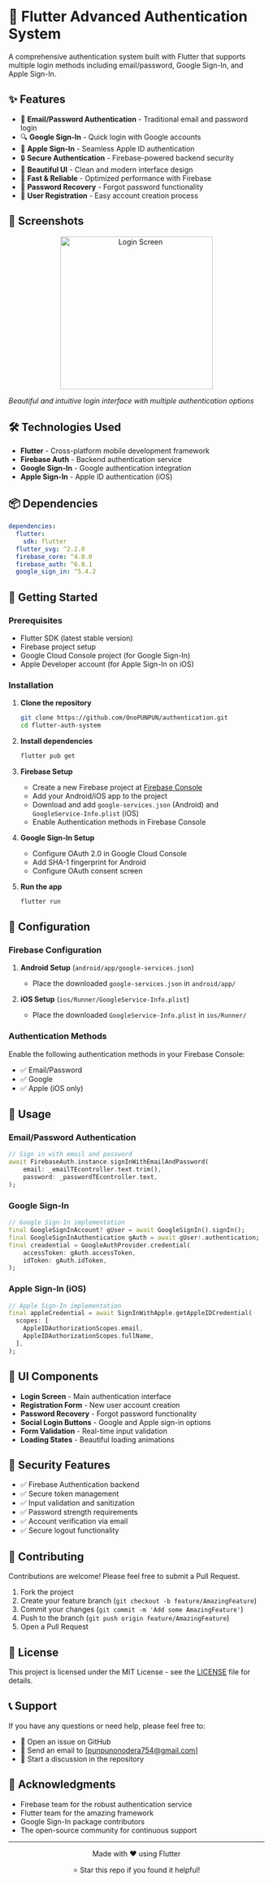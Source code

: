 # 🔐 Flutter Advanced Authentication System

A comprehensive authentication system built with Flutter that supports multiple login methods including email/password, Google Sign-In, and Apple Sign-In.

## ✨ Features

- 📧 **Email/Password Authentication** - Traditional email and password login
- 🔍 **Google Sign-In** - Quick login with Google accounts
- 🍎 **Apple Sign-In** - Seamless Apple ID authentication
- 🔒 **Secure Authentication** - Firebase-powered backend security
- 📱 **Beautiful UI** - Clean and modern interface design
- 🚀 **Fast & Reliable** - Optimized performance with Firebase
- 🔄 **Password Recovery** - Forgot password functionality
- 👤 **User Registration** - Easy account creation process

## 📸 Screenshots

<div align="center">
  <img src="sscreenshots\S1.jpg" alt="Login Screen" width="300"/>
</div>

*Beautiful and intuitive login interface with multiple authentication options*

## 🛠️ Technologies Used

- **Flutter** - Cross-platform mobile development framework
- **Firebase Auth** - Backend authentication service
- **Google Sign-In** - Google authentication integration
- **Apple Sign-In** - Apple ID authentication (iOS)

## 📦 Dependencies

```yaml
dependencies:
  flutter:
    sdk: flutter
  flutter_svg: ^2.2.0
  firebase_core: ^4.0.0
  firebase_auth: ^6.0.1
  google_sign_in: ^5.4.2
```

## 🚀 Getting Started

### Prerequisites

- Flutter SDK (latest stable version)
- Firebase project setup
- Google Cloud Console project (for Google Sign-In)
- Apple Developer account (for Apple Sign-In on iOS)

### Installation

1. **Clone the repository**
   ```bash
   git clone https://github.com/OnoPUNPUN/authentication.git
   cd flutter-auth-system
   ```

2. **Install dependencies**
   ```bash
   flutter pub get
   ```

3. **Firebase Setup**
   - Create a new Firebase project at [Firebase Console](https://console.firebase.google.com/)
   - Add your Android/iOS app to the project
   - Download and add `google-services.json` (Android) and `GoogleService-Info.plist` (iOS)
   - Enable Authentication methods in Firebase Console

4. **Google Sign-In Setup**
   - Configure OAuth 2.0 in Google Cloud Console
   - Add SHA-1 fingerprint for Android
   - Configure OAuth consent screen

5. **Run the app**
   ```bash
   flutter run
   ```

## 🔧 Configuration

### Firebase Configuration

1. **Android Setup** (`android/app/google-services.json`)
   - Place the downloaded `google-services.json` in `android/app/`

2. **iOS Setup** (`ios/Runner/GoogleService-Info.plist`)
   - Place the downloaded `GoogleService-Info.plist` in `ios/Runner/`

### Authentication Methods

Enable the following authentication methods in your Firebase Console:

- ✅ Email/Password
- ✅ Google
- ✅ Apple (iOS only)

## 📱 Usage

### Email/Password Authentication
```dart
// Sign in with email and password
await FirebaseAuth.instance.signInWithEmailAndPassword(
    email: _emailTEcontroller.text.trim(),
    password: _passwordTEcontroller.text,
);
```

### Google Sign-In
```dart
// Google Sign-In implementation
final GoogleSignInAccount? gUser = await GoogleSignIn().signIn();
final GoogleSignInAuthentication gAuth = await gUser!.authentication;
final creadential = GoogleAuthProvider.credential(
    accessToken: gAuth.accessToken,
    idToken: gAuth.idToken,
);
```

### Apple Sign-In (iOS)
```dart
// Apple Sign-In implementation
final appleCredential = await SignInWithApple.getAppleIDCredential(
  scopes: [
    AppleIDAuthorizationScopes.email,
    AppleIDAuthorizationScopes.fullName,
  ],
);
```

## 🎨 UI Components

- **Login Screen** - Main authentication interface
- **Registration Form** - New user account creation
- **Password Recovery** - Forgot password functionality
- **Social Login Buttons** - Google and Apple sign-in options
- **Form Validation** - Real-time input validation
- **Loading States** - Beautiful loading animations

## 🔐 Security Features

- ✅ Firebase Authentication backend
- ✅ Secure token management
- ✅ Input validation and sanitization
- ✅ Password strength requirements
- ✅ Account verification via email
- ✅ Secure logout functionality

## 🤝 Contributing

Contributions are welcome! Please feel free to submit a Pull Request.

1. Fork the project
2. Create your feature branch (`git checkout -b feature/AmazingFeature`)
3. Commit your changes (`git commit -m 'Add some AmazingFeature'`)
4. Push to the branch (`git push origin feature/AmazingFeature`)
5. Open a Pull Request

## 📄 License

This project is licensed under the MIT License - see the [LICENSE](LICENSE) file for details.

## 📞 Support

If you have any questions or need help, please feel free to:

- 🐛 Open an issue on GitHub
- 📧 Send an email to [punpunonodera754@gmail.com]
- 💬 Start a discussion in the repository

## 🙏 Acknowledgments

- Firebase team for the robust authentication service
- Flutter team for the amazing framework
- Google Sign-In package contributors
- The open-source community for continuous support

---

<div align="center">
  <p>Made with ❤️ using Flutter</p>
  <p>⭐ Star this repo if you found it helpful!</p>
</div>